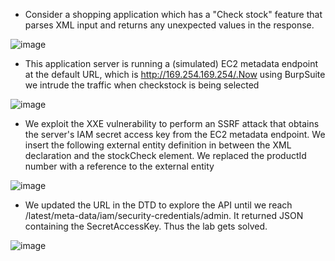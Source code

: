 - Consider a shopping application which has a "Check stock" feature that parses XML input and returns any unexpected values in the response.

![image](https://github.com/Akhilkj123/Portswigger/assets/65653010/a173cbd6-43be-482f-b1e9-d9b9b0d0ea18)

- This application server is running a (simulated) EC2 metadata endpoint at the default URL, which is http://169.254.169.254/.Now using BurpSuite we intrude the traffic when checkstock is being selected

![image](https://github.com/Akhilkj123/Portswigger/assets/65653010/64702628-a1e4-451a-a000-dec47672ab82)

- We exploit the XXE vulnerability to perform an SSRF attack that obtains the server's IAM secret access key from the EC2 metadata endpoint. We insert the following external entity definition in between the XML declaration and the stockCheck element. We replaced the productId number with a reference to the external entity

![image](https://github.com/Akhilkj123/Portswigger/assets/65653010/f54ff829-d2c4-463a-8c2a-db319c2cd247)

- We updated the URL in the DTD to explore the API until we reach /latest/meta-data/iam/security-credentials/admin. It returned JSON containing the SecretAccessKey. Thus the lab gets solved.

![image](https://github.com/Akhilkj123/Portswigger/assets/65653010/94088278-0077-4a5e-ba98-68b640bc2011)







